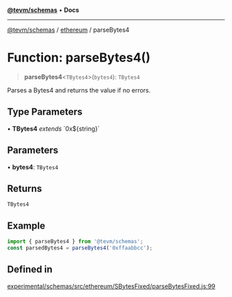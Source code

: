 [**@tevm/schemas**](../../README.md) • **Docs**

***

[@tevm/schemas](../../modules.md) / [ethereum](../README.md) / parseBytes4

# Function: parseBytes4()

> **parseBytes4**\<`TBytes4`\>(`bytes4`): `TBytes4`

Parses a Bytes4 and returns the value if no errors.

## Type Parameters

• **TBytes4** *extends* \`0x$\{string\}\`

## Parameters

• **bytes4**: `TBytes4`

## Returns

`TBytes4`

## Example

```ts
import { parseBytes4 } from '@tevm/schemas';
const parsedBytes4 = parseBytes4('0xffaabbcc');
```

## Defined in

[experimental/schemas/src/ethereum/SBytesFixed/parseBytesFixed.js:99](https://github.com/evmts/tevm-monorepo/blob/main/experimental/schemas/src/ethereum/SBytesFixed/parseBytesFixed.js#L99)
